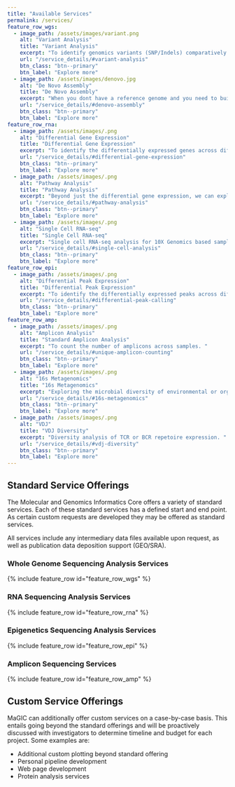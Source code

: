 ```yaml
---
title: "Available Services"
permalink: /services/
feature_row_wgs:
  - image_path: /assets/images/variant.png
    alt: "Variant Analysis"
    title: "Variant Analysis"
    excerpt: "To identify genomics variants (SNP/Indels) comparatively. Usually involves comparing to reference, but can also be used for cross-sample comparisons. "
    url: "/service_details/#variant-analysis"
    btn_class: "btn--primary"
    btn_label: "Explore more" 
  - image_path: /assets/images/denovo.jpg
    alt: "De Novo Assembly"
    title: "De Novo Assembly"
    excerpt: "When you dont have a reference genome and you need to build one, we can perform de novo assembly. This can be an iterative process requiring multiple data types to achieve completion. "
    url: "/service_details/#denovo-assembly"
    btn_class: "btn--primary"
    btn_label: "Explore more" 
feature_row_rna:
  - image_path: /assets/images/.png
    alt: "Differential Gene Expression"
    title: "Differential Gene Expression"
    excerpt: "To identify the differentially expressed genes across different conditions. "
    url: "/service_details/#differential-gene-expression"
    btn_class: "btn--primary"
    btn_label: "Explore more" 
  - image_path: /assets/images/.png
    alt: "Pathway Analysis"
    title: "Pathway Analysis"
    excerpt: "Beyond just the differential gene expression, we can explore the pathways or gene ontologies that are available to garner a more wholistic view of what is perturbed in your conditions. "
    url: "/service_details/#pathway-analysis"
    btn_class: "btn--primary"
    btn_label: "Explore more"
  - image_path: /assets/images/.png
    alt: "Single Cell RNA-seq"
    title: "Single Cell RNA-seq"
    excerpt: "Single cell RNA-seq analysis for 10X Genomics based samples "
    url: "/service_details/#single-cell-analysis"
    btn_class: "btn--primary"
    btn_label: "Explore more"
feature_row_epi:
  - image_path: /assets/images/.png
    alt: "Differential Peak Expression"
    title: "Differential Peak Expression"
    excerpt: "To identify the differentially expressed peaks across different conditions. Usually for ChIP-seq or ATAC-seq"
    url: "/service_details/#differential-peak-calling"
    btn_class: "btn--primary"
    btn_label: "Explore more" 
feature_row_amp:
  - image_path: /assets/images/.png
    alt: "Amplicon Analysis"
    title: "Standard Amplicon Analysis"
    excerpt: "To count the number of amplicons across samples. "
    url: "/service_details/#unique-amplicon-counting"
    btn_class: "btn--primary"
    btn_label: "Explore more" 
  - image_path: /assets/images/.png
    alt: "16s Metagenomics"
    title: "16s Metagenomics"
    excerpt: "Exploring the microbial diversity of environmental or organismal samples.  "
    url: "/service_details/#16s-metagenomics"
    btn_class: "btn--primary"
    btn_label: "Explore more"
  - image_path: /assets/images/.png
    alt: "VDJ"
    title: "VDJ Diversity"
    excerpt: "Diversity analysis of TCR or BCR repetoire expression. "
    url: "/service_details/#vdj-diversity"
    btn_class: "btn--primary"
    btn_label: "Explore more"
---
```


## Standard Service Offerings
The Molecular and Genomics Informatics Core offers a variety of standard services. Each of these standard services has a defined start and end point. As certain custom requests are developed they may be offered as standard services. 

All services include any intermediary data files available upon request, as well as publication data deposition support (GEO/SRA). 

### Whole Genome Sequencing Analysis Services
{% include feature_row id="feature_row_wgs" %}

### RNA Sequencing Analysis Services

{% include feature_row id="feature_row_rna" %}

### Epigenetics Sequencing Analysis Services

{% include feature_row id="feature_row_epi" %}

### Amplicon Sequencing Services

{% include feature_row id="feature_row_amp" %}

## Custom Service Offerings

MaGIC can additionally offer custom services on a case-by-case basis. This entails going beyond the standard offerings and will be proactively discussed with investigators to determine timeline and budget for each project. Some examples are:

- Additional custom plotting beyond standard offering
- Personal pipeline development
- Web page development
- Protein analysis services
